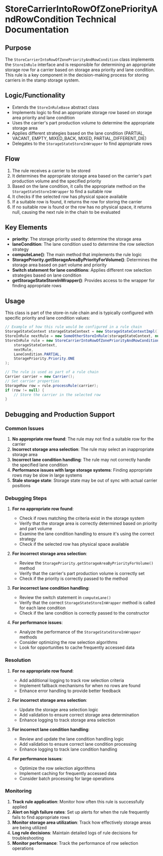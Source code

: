 # StoreCarrierIntoRowOfZonePriorityAndRowCondition Technical Documentation

## Purpose
The `StoreCarrierIntoRowOfZonePriorityAndRowCondition` class implements the `StoreInRule` interface and is responsible for determining an appropriate storage row for a carrier based on storage area priority and lane condition. This rule is a key component in the decision-making process for storing carriers in the stamp storage system.

## Logic/Functionality
- Extends the `StoreInRuleBase` abstract class
- Implements logic to find an appropriate storage row based on storage area priority and lane condition
- Uses the carrier's part production volume to determine the appropriate storage area
- Applies different strategies based on the lane condition (PARTIAL, VACANT, EMPTY, MIXED_BACK, MIXED, PARTIAL_DIFFERENT_DIE)
- Delegates to the `StorageStateStoreInWrapper` to find appropriate rows

## Flow
1. The rule receives a carrier to be stored
2. It determines the appropriate storage area based on the carrier's part production volume and the specified priority
3. Based on the lane condition, it calls the appropriate method on the `StorageStateStoreInWrapper` to find a suitable row
4. It checks if the selected row has physical space available
5. If a suitable row is found, it returns the row for storing the carrier
6. If no suitable row is found or the row has no physical space, it returns null, causing the next rule in the chain to be evaluated

## Key Elements
- **priority**: The storage priority used to determine the storage area
- **laneCondition**: The lane condition used to determine the row selection strategy
- **computeLane()**: The main method that implements the rule logic
- **StoragePriority.getStorageAreaByPriorityForVolume()**: Determines the storage area based on part volume and priority
- **Switch statement for lane conditions**: Applies different row selection strategies based on lane condition
- **getStorageStateStoreInWrapper()**: Provides access to the wrapper for finding appropriate rows

## Usage
This class is part of the store-in rule chain and is typically configured with specific priority and lane condition values:

```java
// Example of how this rule would be configured in a rule chain
StorageStateContext storageStateContext = new StorageStateContextImpl();
StoreInRule nextRule = new SomeOtherStoreInRule(storageStateContext, null);
StoreInRule rule = new StoreCarrierIntoRowOfZonePriorityAndRowCondition(
    storageStateContext, 
    nextRule, 
    LaneCondition.PARTIAL, 
    StoragePriority.Priority.ONE
);

// The rule is used as part of a rule chain
Carrier carrier = new Carrier();
// Set carrier properties
StorageRow row = rule.processRule(carrier);
if (row != null) {
    // Store the carrier in the selected row
}
```

## Debugging and Production Support

### Common Issues
1. **No appropriate row found**: The rule may not find a suitable row for the carrier
2. **Incorrect storage area selection**: The rule may select an inappropriate storage area
3. **Incorrect lane condition handling**: The rule may not correctly handle the specified lane condition
4. **Performance issues with large storage systems**: Finding appropriate rows may be slow in large systems
5. **Stale storage state**: Storage state may be out of sync with actual carrier positions

### Debugging Steps
1. **For no appropriate row found**:
   - Check if rows matching the criteria exist in the storage system
   - Verify that the storage area is correctly determined based on priority and part volume
   - Examine the lane condition handling to ensure it's using the correct strategy
   - Check if the selected row has physical space available

2. **For incorrect storage area selection**:
   - Review the `StoragePriority.getStorageAreaByPriorityForVolume()` method
   - Verify that the carrier's part production volume is correctly set
   - Check if the priority is correctly passed to the method

3. **For incorrect lane condition handling**:
   - Review the switch statement in `computeLane()`
   - Verify that the correct `StorageStateStoreInWrapper` method is called for each lane condition
   - Check if the lane condition is correctly passed to the constructor

4. **For performance issues**:
   - Analyze the performance of the `StorageStateStoreInWrapper` methods
   - Consider optimizing the row selection algorithms
   - Look for opportunities to cache frequently accessed data

### Resolution
1. **For no appropriate row found**:
   - Add additional logging to track row selection criteria
   - Implement fallback mechanisms for when no rows are found
   - Enhance error handling to provide better feedback

2. **For incorrect storage area selection**:
   - Update the storage area selection logic
   - Add validation to ensure correct storage area determination
   - Enhance logging to track storage area selection

3. **For incorrect lane condition handling**:
   - Review and update the lane condition handling logic
   - Add validation to ensure correct lane condition processing
   - Enhance logging to track lane condition handling

4. **For performance issues**:
   - Optimize the row selection algorithms
   - Implement caching for frequently accessed data
   - Consider batch processing for large operations

### Monitoring
1. **Track rule application**: Monitor how often this rule is successfully applied
2. **Alert on high failure rates**: Set up alerts for when the rule frequently fails to find appropriate rows
3. **Monitor storage area utilization**: Track how effectively storage areas are being utilized
4. **Log rule decisions**: Maintain detailed logs of rule decisions for troubleshooting
5. **Monitor performance**: Track the performance of row selection operations